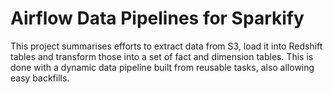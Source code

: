 # Airflow Data Pipelines for Sparkify
This project summarises efforts to extract data from S3, load it into Redshift tables and transform those into a set of fact and dimension tables. This is done with a dynamic data pipeline built from reusable tasks, also allowing easy backfills.
